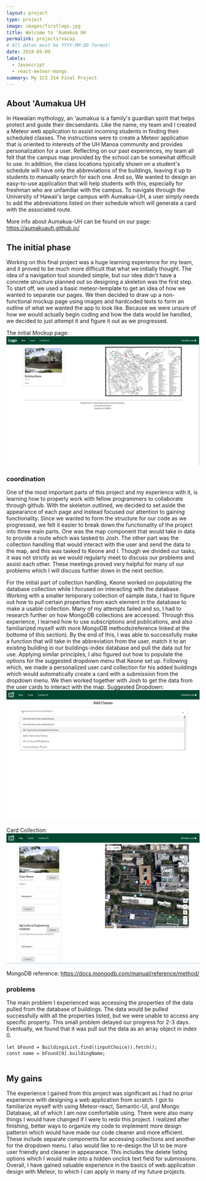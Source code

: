 ```yaml
---
layout: project
type: project
image: images/firstlogo.jpg
title: Welcome to 'Aumakua UH
permalink: projects/vacay
# All dates must be YYYY-MM-DD format!
date: 2018-05-09
labels:
  - Javascript
  - react-meteor-mongo
summary: My ICS 314 Final Project
---
```


## About 'Aumakua UH
In Hawaiian mythology, an 'aumakua is a family's guardian spirit that helps protect and guide their decsendants. Like the name, my team and I created a Meteor web application to assist incoming students in finding their scheduled classes. The instructions were to create a Meteor application that is oriented to interests of the UH Manoa community and provides personalization for a user. Reflecting on our past experiences, my team all felt that the campus map provided by the school can be somewhat difficult to use. In addition, the class locations typically shown on a student's schedule will have only the abbreviations of the buildings, leaving it up to students to manually search for each one. And so, We wanted to design an easy-to-use application that will help students with this, especially for freshman who are unfamiliar with the campus. To navigate through the University of Hawaii's large campus with Aumakua-UH, a user simply needs to add the abbreviations listed on their schedule which will generate a card with the associated route. 

More info about Aumakua-UH can be found on our page: https://aumakuauh.github.io/

## The initial phase
Working on this final project was a huge learning experience for my team, and it proved to be much more difficult that what we initially thought. The idea of a navigation tool sounded simple, but our idea didn't have a concrete structure planned out so designing a skeleton was the first step. To start off, we used a basic meteor-template to get an idea of how we wanted to separate our pages. We then decided to draw up a non-functional mockup page using images and hardcoded texts to form an outline of what we wanted the app to look like. Because we were unsure of how we would actually begin coding and how the data would be handled, we decided to just attempt it and figure it out as we progressed. 

The initial Mockup page:
![](images/mappage_initial.jpg)

### coordination
One of the most important parts of this project and my experience with it, is learning how to properly work with fellow programmers to collaborate through github. With the skeleton outlined, we decided to set aside the appearance of each page and instead focused our attention to gaining functionality. Since we wanted to form the structure for our code as we progressed, we felt it easier to break down the functionality of the project into three main parts. One was the map component that would take in data to provide a route which was tasked to Josh. The other part was the collection handling that would interact with the user and send the data to the map, and this was tasked to Keone and I. Though we divided our tasks, it was not strictly as we would regularly meet to discuss our problems and assist each other. These meetings proved very helpful for many of our problems which I will discuss further down in the next section.

For the initial part of collection handling, Keone worked on populating the database collection while I focused on interacting with the database. Working with a smaller temporary collection of sample data, I had to figure out how to pull certain properties from each element in the database to make a usable collection. Many of my attempts failed and so, I had to research further on how MongoDB collections are accessed. Through this experience, I learned how to use subscriptions and publications, and also familiarized myself with more MongoDB methods(reference linked at the bottome of this section). By the end of this, I was able to successfully make a function that will take in the abbreviation from the user, match it to an existing building in our buildings-index database and pull the data out for use. Applying similar principles, I also figured out how to populate the options for the suggested dropdown menu that Keone set up. Following which, we made a personalized user card collection for his added buildings which would automatically create a card with a submission from the dropdown menu. We then worked together with Josh to get the data from the user cards to interact with the map. 
Suggested Dropdown:
![](images/Add5_1.jpg)

Card Collection:
![](images/map5_1.jpg)

MongoDB reference: https://docs.mongodb.com/manual/reference/method/

### problems
The main problem I experienced was accessing the properties of the data pulled from the database of buildings. The data would be pulled successfully with all the properties listed, but we were unable to access any specific property. This small problem delayed our progress for 2-3 days. Eventually, we found that it was pull out the data as an array object in index 0. 
```
let bFound = BuildingsList.find((inputChoice)).fetch();
const name = bFound[0].buildingName;
    
```

## My gains
The experience I gained from this project was significant as I had no prior experience with designing a web application from scratch. I got to familiarize myself with using Meteor-react, Semantic-UI, and Mongo Database, all of which I am now comfortable using. There were also many things I would have changed if I were to redo this project. I realized after finishing, better ways to organize my code to implement more design pattersn which would have made our code cleaner and more efficient. These include separate components for accessing collections and another for the dropdown menu. I also would like to re-design the UI to be more user friendly and cleaner in appearance. This includes the delete listing options which I would make into a hidden onclick text field for submissions. Overall, I have gained valuable experience in the basics of web application design with Meteor, to which I can apply in many of my future projects.
